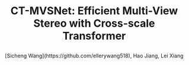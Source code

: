 # <p align="center">CT-MVSNet: Efficient Multi-View Stereo with Cross-scale Transformer</p>

<p align="center">[Sicheng Wang](https://github.com/ellerywang518), Hao Jiang, Lei Xiang</p>
